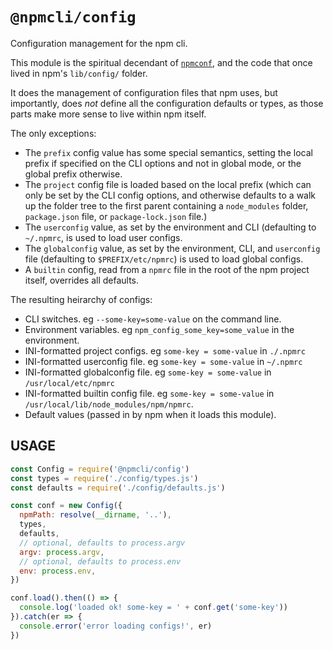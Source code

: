 # `@npmcli/config`

Configuration management for the npm cli.

This module is the spiritual decendant of
[`npmconf`](http://npm.im/npmconf), and the code that once lived in npm's
`lib/config/` folder.

It does the management of configuration files that npm uses, but
importantly, does _not_ define all the configuration defaults or types, as
those parts make more sense to live within npm itself.

The only exceptions:

- The `prefix` config value has some special semantics, setting the local
  prefix if specified on the CLI options and not in global mode, or the
  global prefix otherwise.
- The `project` config file is loaded based on the local prefix (which can
  only be set by the CLI config options, and otherwise defaults to a walk
  up the folder tree to the first parent containing a `node_modules`
  folder, `package.json` file, or `package-lock.json` file.)
- The `userconfig` value, as set by the environment and CLI (defaulting to
  `~/.npmrc`, is used to load user configs.
- The `globalconfig` value, as set by the environment, CLI, and
  `userconfig` file (defaulting to `$PREFIX/etc/npmrc`) is used to load
  global configs.
- A `builtin` config, read from a `npmrc` file in the root of the npm
  project itself, overrides all defaults.

The resulting heirarchy of configs:

- CLI switches.  eg `--some-key=some-value` on the command line.
- Environment variables.  eg `npm_config_some_key=some_value` in the
  environment.
- INI-formatted project configs.  eg `some-key = some-value` in `./.npmrc`
- INI-formatted userconfig file.  eg `some-key = some-value` in `~/.npmrc`
- INI-formatted globalconfig file.  eg `some-key = some-value` in
  `/usr/local/etc/npmrc`
- INI-formatted builtin config file.  eg `some-key = some-value` in
  `/usr/local/lib/node_modules/npm/npmrc`.
- Default values (passed in by npm when it loads this module).

## USAGE

```js
const Config = require('@npmcli/config')
const types = require('./config/types.js')
const defaults = require('./config/defaults.js')

const conf = new Config({
  npmPath: resolve(__dirname, '..'),
  types,
  defaults,
  // optional, defaults to process.argv
  argv: process.argv,
  // optional, defaults to process.env
  env: process.env,
})

conf.load().then(() => {
  console.log('loaded ok! some-key = ' + conf.get('some-key'))
}).catch(er => {
  console.error('error loading configs!', er)
})
```
